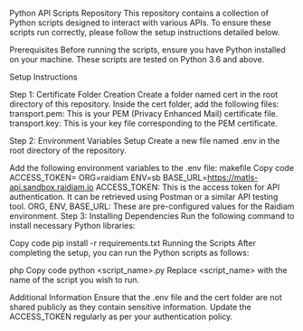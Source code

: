 Python API Scripts Repository
This repository contains a collection of Python scripts designed to interact with various APIs. To ensure these scripts run correctly, please follow the setup instructions detailed below.

Prerequisites
Before running the scripts, ensure you have Python installed on your machine. These scripts are tested on Python 3.6 and above.

Setup Instructions

Step 1: Certificate Folder Creation
Create a folder named cert in the root directory of this repository.
Inside the cert folder, add the following files:
transport.pem: This is your PEM (Privacy Enhanced Mail) certificate file.
transport.key: This is your key file corresponding to the PEM certificate.

Step 2: Environment Variables Setup
Create a new file named .env in the root directory of the repository.

Add the following environment variables to the .env file:
makefile
Copy code
ACCESS_TOKEN=<Your Access Token>
ORG=raidiam
ENV=sb
BASE_URL=https://matls-api.sandbox.raidiam.io
ACCESS_TOKEN: This is the access token for API authentication. It can be retrieved using Postman or a similar API testing tool.
ORG, ENV, BASE_URL: These are pre-configured values for the Raidiam environment.
Step 3: Installing Dependencies
Run the following command to install necessary Python libraries:

Copy code
pip install -r requirements.txt
Running the Scripts
After completing the setup, you can run the Python scripts as follows:

php
Copy code
python <script_name>.py
Replace <script_name> with the name of the script you wish to run.

Additional Information
Ensure that the .env file and the cert folder are not shared publicly as they contain sensitive information.
Update the ACCESS_TOKEN regularly as per your authentication policy.
